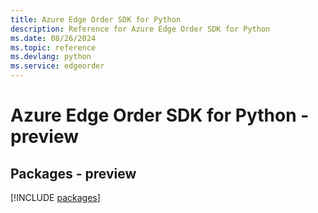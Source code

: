 ```yaml
---
title: Azure Edge Order SDK for Python
description: Reference for Azure Edge Order SDK for Python
ms.date: 08/26/2024
ms.topic: reference
ms.devlang: python
ms.service: edgeorder
---
```

# Azure Edge Order SDK for Python - preview
## Packages - preview
[!INCLUDE [packages](edge-order-index.md)]